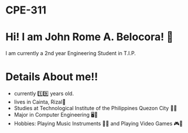 # CPE-311

# Hi! I am John Rome A. Belocora! 👋
I am currently a 2nd year Engineering Student in T.I.P.

# Details About me‼️
- currently 1️⃣9️⃣ years old.
- lives in Cainta, Rizal📍
- Studies at Technological Institute of the Philippines Quezon City 🏫🎒
- Major in Computer Engineering 🖥️🧠
- Hobbies: Playing Music Instruments 🎸🥁 and Playing Video Games 🎮👾
